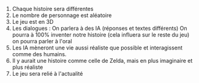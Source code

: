 1. Chaque histoire sera différentes
2. Le nombre de personnage est aléatoire
3. Le jeu est en 3D
4. Les dialogues : On parlera à des IA (réponses et textes différents) On pourra à 100% inventer notre histoire (cela influera sur le reste du jeu) on pourra parler à l'oral 
5. Les IA mèneront une vie aussi réaliste que possible et interagissent comme des humains.
6. Il y aurait une histoire comme celle de Zelda, mais en plus imaginaire et plus réaliste
7. Le jeu sera relié à l'actualité
